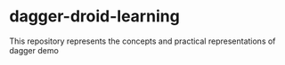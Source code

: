 # dagger-droid-learning
This repository represents the concepts and practical representations of dagger demo
